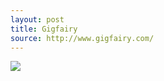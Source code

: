 ```yaml
---
layout: post
title: Gigfairy
source: http://www.gigfairy.com/
---
```


<img src="{{ site.baseurl }}/img/statap_img/gigfairy.png">
